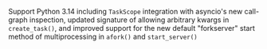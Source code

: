 Support Python 3.14 including `TaskScope` integration with asyncio's new call-graph inspection, updated signature of allowing arbitrary kwargs in `create_task()`, and improved support for the new default "forkserver" start method of multiprocessing in `afork()` and `start_server()`
